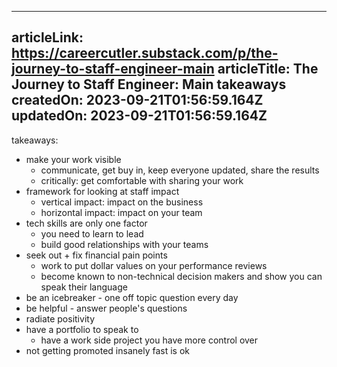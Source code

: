 -----------------------
articleLink: https://careercutler.substack.com/p/the-journey-to-staff-engineer-main
articleTitle: The Journey to Staff Engineer: Main takeaways
createdOn: 2023-09-21T01:56:59.164Z
updatedOn: 2023-09-21T01:56:59.164Z
-----------------------

takeaways:
- make your work visible
  - communicate, get buy in, keep everyone updated, share the results
  - critically: get comfortable with sharing your work
- framework for looking at staff impact
  - vertical impact: impact on the business
  - horizontal impact: impact on your team
- tech skills are only one factor
  - you need to learn to lead
  - build good relationships with your teams
- seek out + fix financial pain points
  - work to put dollar values on your performance reviews
  - become known to non-technical decision makers and show you can speak their language
- be an icebreaker - one off topic question every day
- be helpful - answer people's questions
- radiate positivity
- have a portfolio to speak to
  - have a work side project you have more control over
- not getting promoted insanely fast is ok